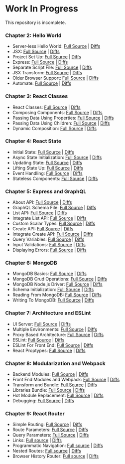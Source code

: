# Work In Progress

This repository is incomplete.

### Chapter 2: Hello World
   * Server-less Hello World: [Full Source](../../tree/02.01-server-less-hello-world) | [Diffs](../../compare/...02.01-server-less-hello-world)
   * JSX: [Full Source](../../tree/02.02-jsx) | [Diffs](../../compare/02.01-server-less-hello-world...02.02-jsx)
   * Project Set Up: [Full Source](../../tree/02.03-project-set-up) | [Diffs](../../compare/02.02-jsx...02.03-project-set-up)
   * Express: [Full Source](../../tree/02.04-express) | [Diffs](../../compare/02.03-project-set-up...02.04-express)
   * Separate Script File: [Full Source](../../tree/02.05-separate-script-file) | [Diffs](../../compare/02.04-express...02.05-separate-script-file)
   * JSX Transform: [Full Source](../../tree/02.06-jsx-transform) | [Diffs](../../compare/02.05-separate-script-file...02.06-jsx-transform)
   * Older Browser Support: [Full Source](../../tree/02.07-older-browser-support) | [Diffs](../../compare/02.06-jsx-transform...02.07-older-browser-support)
   * Automate: [Full Source](../../tree/02.08-automate) | [Diffs](../../compare/02.07-older-browser-support...02.08-automate)

### Chapter 3: React Classes
   * React Classes: [Full Source](../../tree/03.01-react-classes) | [Diffs](../../compare/02.08-automate...03.01-react-classes)
   * Composing Components: [Full Source](../../tree/03.02-composing-components) | [Diffs](../../compare/03.01-react-classes...03.02-composing-components)
   * Passing Data Using Properties: [Full Source](../../tree/03.03-passing-data-using-properties) | [Diffs](../../compare/03.02-composing-components...03.03-passing-data-using-properties)
   * Passing Data Using Children: [Full Source](../../tree/03.04-passing-data-using-children) | [Diffs](../../compare/03.03-passing-data-using-properties...03.04-passing-data-using-children)
   * Dynamic Composition: [Full Source](../../tree/03.05-dynamic-composition) | [Diffs](../../compare/03.04-passing-data-using-children...03.05-dynamic-composition)

### Chapter 4: React State
   * Initial State: [Full Source](../../tree/04.01-initial-state) | [Diffs](../../compare/03.05-dynamic-composition...04.01-initial-state)
   * Async State Initialization: [Full Source](../../tree/04.02-async-state-initialization) | [Diffs](../../compare/04.01-initial-state...04.02-async-state-initialization)
   * Updating State: [Full Source](../../tree/04.03-updating-state) | [Diffs](../../compare/04.02-async-state-initialization...04.03-updating-state)
   * Lifting State Up: [Full Source](../../tree/04.04-lifting-state-up) | [Diffs](../../compare/04.03-updating-state...04.04-lifting-state-up)
   * Event Handling: [Full Source](../../tree/04.05-event-handling) | [Diffs](../../compare/04.04-lifting-state-up...04.05-event-handling)
   * Stateless Components: [Full Source](../../tree/04.06-stateless-components) | [Diffs](../../compare/04.05-event-handling...04.06-stateless-components)

### Chapter 5: Express and GraphQL
   * About API: [Full Source](../../tree/05.01-about-API) | [Diffs](../../compare/04.06-stateless-components...05.01-about-API)
   * GraphQL Schema File: [Full Source](../../tree/05.02-graphql-schema-file) | [Diffs](../../compare/05.01-about-API...05.02-graphql-schema-file)
   * List API: [Full Source](../../tree/05.03-list-API) | [Diffs](../../compare/05.02-graphql-schema-file...05.03-list-API)
   * Integrate List API: [Full Source](../../tree/05.04-integrate-list-API) | [Diffs](../../compare/05.03-list-API...05.04-integrate-list-API)
   * Custom Scalar Types: [Full Source](../../tree/05.05-custom-scalar-types) | [Diffs](../../compare/05.04-integrate-list-API...05.05-custom-scalar-types)
   * Create API: [Full Source](../../tree/05.06-create-API) | [Diffs](../../compare/05.05-custom-scalar-types...05.06-create-API)
   * Integrate Create API: [Full Source](../../tree/05.07-integrate-create-API) | [Diffs](../../compare/05.06-create-API...05.07-integrate-create-API)
   * Query Variables: [Full Source](../../tree/05.08-query-variables) | [Diffs](../../compare/05.07-integrate-create-API...05.08-query-variables)
   * Input Validations: [Full Source](../../tree/05.09-input-validations) | [Diffs](../../compare/05.08-query-variables...05.09-input-validations)
   * Displaying Errors: [Full Source](../../tree/05.10-displaying-errors) | [Diffs](../../compare/05.09-input-validations...05.10-displaying-errors)

### Chapter 6: MongoDB
   * MongoDB Basics: [Full Source](../../tree/06.01-MongoDB-basics) | [Diffs](../../compare/05.10-displaying-errors...06.01-MongoDB-basics)
   * MongoDB Crud Operations: [Full Source](../../tree/06.02-MongoDB-crud-operations) | [Diffs](../../compare/06.01-MongoDB-basics...06.02-MongoDB-crud-operations)
   * MongoDB Node.js Driver: [Full Source](../../tree/06.03-MongoDB-node.js-driver) | [Diffs](../../compare/06.02-MongoDB-crud-operations...06.03-MongoDB-node.js-driver)
   * Schema Initialization: [Full Source](../../tree/06.04-schema-initialization) | [Diffs](../../compare/06.03-MongoDB-node.js-driver...06.04-schema-initialization)
   * Reading From MongoDB: [Full Source](../../tree/06.05-reading-from-MongoDB) | [Diffs](../../compare/06.04-schema-initialization...06.05-reading-from-MongoDB)
   * Writing To MongoDB: [Full Source](../../tree/06.06-writing-to-MongoDB) | [Diffs](../../compare/06.05-reading-from-MongoDB...06.06-writing-to-MongoDB)

### Chapter 7: Architecture and ESLint
   * UI Server: [Full Source](../../tree/07.01-ui-server) | [Diffs](../../compare/06.06-writing-to-MongoDB...07.01-ui-server)
   * Multiple Environments: [Full Source](../../tree/07.02-multiple-environments) | [Diffs](../../compare/07.01-ui-server...07.02-multiple-environments)
   * Proxy Based Architecture: [Full Source](../../tree/07.03-proxy-based-architecture) | [Diffs](../../compare/07.02-multiple-environments...07.03-proxy-based-architecture)
   * ESLint: [Full Source](../../tree/07.04-ESLint) | [Diffs](../../compare/07.03-proxy-based-architecture...07.04-ESLint)
   * ESLint For Front End: [Full Source](../../tree/07.05-ESLint-for-front-end) | [Diffs](../../compare/07.04-ESLint...07.05-ESLint-for-front-end)
   * React Proptypes: [Full Source](../../tree/07.06-react-proptypes) | [Diffs](../../compare/07.05-ESLint-for-front-end...07.06-react-proptypes)

### Chapter 8: Modularization and Webpack
   * Backend Modules: [Full Source](../../tree/08.01-backend-modules) | [Diffs](../../compare/07.06-react-proptypes...08.01-backend-modules)
   * Front End Modules and Webpack: [Full Source](../../tree/08.02-front-end-modules-and-webpack) | [Diffs](../../compare/08.01-backend-modules...08.02-front-end-modules-and-webpack)
   * Transform and Bundle: [Full Source](../../tree/08.03-transform-and-bundle) | [Diffs](../../compare/08.02-front-end-modules-and-webpack...08.03-transform-and-bundle)
   * Libraries Bundle: [Full Source](../../tree/08.04-libraries-bundle) | [Diffs](../../compare/08.03-transform-and-bundle...08.04-libraries-bundle)
   * Hot Module Replacement: [Full Source](../../tree/08.05-hot-module-replacement) | [Diffs](../../compare/08.04-libraries-bundle...08.05-hot-module-replacement)
   * Debugging: [Full Source](../../tree/08.06-debugging) | [Diffs](../../compare/08.05-hot-module-replacement...08.06-debugging)

### Chapter 9: React Router
   * Simple Routing: [Full Source](../../tree/09.01-simple-routing) | [Diffs](../../compare/08.06-debugging...09.01-simple-routing)
   * Route Parameters: [Full Source](../../tree/09.02-route-parameters) | [Diffs](../../compare/09.01-simple-routing...09.02-route-parameters)
   * Query Parameters: [Full Source](../../tree/09.03-query-parameters) | [Diffs](../../compare/09.02-route-parameters...09.03-query-parameters)
   * Links: [Full source](../../tree/09.04-links) | [Diffs](../../compare/09.03-query-parameters...09.04-links)
   * Programmatic Navigation: [Full source](../../tree/09.05-programmatic-navigation) | [Diffs](../../compare/09.04-links...09.05-programmatic-navigation)
   * Nested Routes: [Full source](../../tree/09.06-nested-routes) | [Diffs](../../compare/09.05-programmatic-navigation...09.06-nested-routes)
   * Browser History Router: [Full source](../../tree/09.07-browser-history-router) | [Diffs](../../compare/09.06-nested-routes...09.07-browser-history-router)
